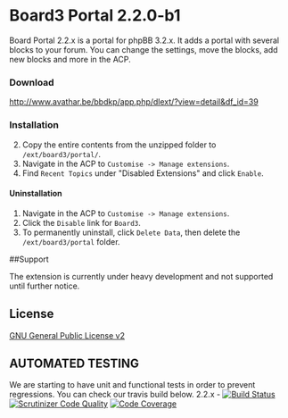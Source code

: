 # Board3 Portal 2.2.0-b1

Board Portal 2.2.x is a portal for phpBB 3.2.x. It adds a portal with several blocks to your forum.
You can change the settings, move the blocks, add new blocks and more in the ACP.

### Download  
  http://www.avathar.be/bbdkp/app.php/dlext/?view=detail&df_id=39
  
### Installation
2. Copy the entire contents from the unzipped folder to `/ext/board3/portal/`.
3. Navigate in the ACP to `Customise -> Manage extensions`.
4. Find `Recent Topics` under "Disabled Extensions" and click `Enable`.

#### Uninstallation
1. Navigate in the ACP to `Customise -> Manage extensions`.
2. Click the `Disable` link for `Board3`.
3. To permanently uninstall, click `Delete Data`, then delete the `/ext/board3/portal` folder. 

##Support

The extension is currently under heavy development and not supported until further notice.

## License
[GNU General Public License v2](http://opensource.org/licenses/GPL-2.0)

## AUTOMATED TESTING

We are starting to have unit and functional tests in order to prevent regressions. You can check our travis build below.
2.2.x - [![Build Status](https://travis-ci.org/Sajaki/Board3-Portal.svg?branch=develop32)](https://travis-ci.org/Sajaki/Board3-Portal)
[![Scrutinizer Code Quality](https://scrutinizer-ci.com/g/Sajaki/Board3-Portal/badges/quality-score.png?b=2.1.x)](https://scrutinizer-ci.com/g/board3/Board3-Portal/?branch=develop32)
[![Code Coverage](https://scrutinizer-ci.com/g/board3/Board3-Portal/badges/coverage.png?b=2.1.x)](https://scrutinizer-ci.com/g/Sajaki/Board3-Portal/?branch=develop32)

